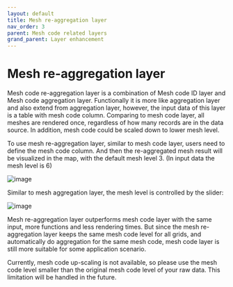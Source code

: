 ```yaml
---
layout: default
title: Mesh re-aggregation layer
nav_order: 3
parent: Mesh code related layers
grand_parent: Layer enhancement
---
```


# Mesh re-aggregation layer

Mesh code re-aggregation layer is a combination of Mesh code ID layer and Mesh code aggregation layer. Functionally it is more like aggregation layer and also extend from aggregation layer, however, the input data of this layer is a table with mesh code column. Comparing to mesh code layer, all meshes are rendered once, regardless of how many records are in the data source. In addition, mesh code could be scaled down to lower mesh level.

To use mesh re-aggregation layer, similar to mesh code layer, users need to define the mesh code column. And then the re-aggregated mesh result will be visualized in the map, with the default mesh level 3. (In input data the mesh level is 6)

![image](../images/reagg_level_3_vis_main.png)

Similar to mesh aggregation layer, the mesh level is controlled by the slider:

![image](../images/reagg_level_4_vis_main.png)

Mesh re-aggregation layer outperforms mesh code layer with the same input, more functions and less rendering times. But since the mesh re-aggregation layer keeps the same mesh code level for all grids, and automatically do aggregation for the same mesh code, mesh code layer is still more suitable for some application scenario.

Currently, mesh code up-scaling is not available, so please use the mesh code level smaller than the original mesh code level of your raw data. This limitation will be handled in the future.